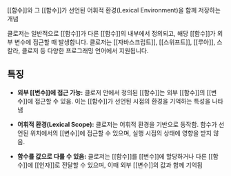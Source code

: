 [[함수]]와 그 [[함수]]가 선언된 어휘적 환경(Lexical Environment)을 함께 저장하는 개념

클로저는 일반적으로 [[함수]]가 다른 [[함수]]의 내부에서 정의되고, 해당 [[함수]]가 외부 변수에 접근할 때 발생합니다. 클로저는 [[자바스크립트]], [[스위프트]], [[루아]], 스칼라, 클로저 등 다양한 프로그래밍 언어에서 지원됩니다.

## 특징

- **외부 [[변수]]에 접근 가능:** 클로저 안에서 정의된 [[함수]]는 외부 [[함수]]의 [[변수]]에 접근할 수 있음. 이는 [[함수]]가 선언된 시점의 환경을 기억하는 특성을 나타냄
    
- **어휘적 환경(Lexical Scope):** 클로저는 어휘적 환경을 기반으로 동작함. 함수가 선언된 위치에서의 [[변수]]에 접근할 수 있으며, 실행 시점의 상태에 영향을 받지 않음.
    
- **함수를 값으로 다룰 수 있음:** 클로저는 [[함수]]를 [[변수]]에 할당하거나 다른 [[함수]]에 [[인자]]로 전달할 수 있으며, 이때 외부 [[변수]]의 값과 함께 기억됨

